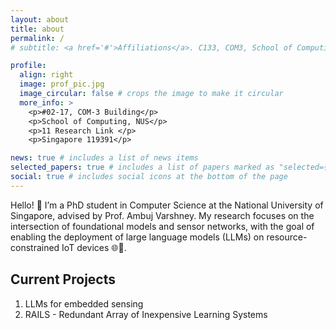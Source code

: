 ```yaml
---
layout: about
title: about
permalink: /
# subtitle: <a href='#'>Affiliations</a>. C133, COM3, School of Computing, NUS.

profile:
  align: right
  image: prof_pic.jpg
  image_circular: false # crops the image to make it circular
  more_info: >
    <p>#02-17, COM-3 Building</p>
    <p>School of Computing, NUS</p>
    <p>11 Research Link </p>
    <p>Singapore 119391</p>

news: true # includes a list of news items
selected_papers: true # includes a list of papers marked as "selected={true}"
social: true # includes social icons at the bottom of the page
---
```


Hello! 👋 I’m a PhD student in Computer Science at the National University of Singapore, advised by Prof. Ambuj Varshney. My research focuses on the intersection of foundational models and sensor networks, with the goal of enabling the deployment of large language models (LLMs) on resource-constrained IoT devices 🌐📲.

## Current Projects

1. LLMs for embedded sensing
2. RAILS - Redundant Array of Inexpensive Learning Systems
